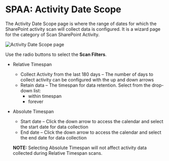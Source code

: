 # SPAA: Activity Date Scope

The Activity Date Scope page is where the range of dates for which the SharePoint activity scan will collect data is configured. It is a wizard page for the category of Scan SharePoint Activity.

![Activity Date Scope page](/img/product_docs/accessanalyzer/enterpriseauditor/admin/datacollector/spaa/activitydatescope.png)

Use the radio buttons to select the __Scan Filters__.

- Relative Timespan
  - Collect Activity from the last 180 days – The number of days to collect activity can be configured with the up and down arrows
  - Retain data – The timespan for data retention. Select from the drop-down list:
    - within timespan
    - forever
- Absolute Timespan
  - Start date – Click the down arrow to access the calendar and select the start date for data collection
  - End date – Click the down arrow to access the calendar and select the end date for data collection

  __NOTE:__ Selecting Absolute Timespan will not affect activity data collected during Relative Timespan scans.
